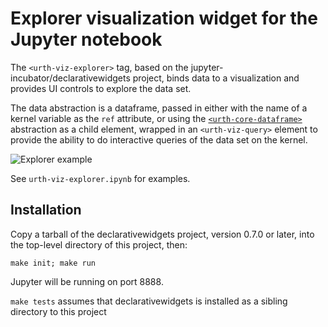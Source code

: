 # Explorer visualization widget for the Jupyter notebook

The `<urth-viz-explorer>` tag, based on the jupyter-incubator/declarativewidgets project, binds data to a visualization
and provides UI controls to explore the data set.

The data abstraction is a dataframe, passed in either with the name of a kernel variable as the `ref` attribute,
or using the [`<urth-core-dataframe>`](http://jupyter-incubator.github.io/declarativewidgets/docs.html#urth-core-dataframe) abstraction
as a child element, wrapped in an `<urth-viz-query>` element to provide the ability to do interactive queries of the data set
on the kernel.

![Explorer example](media/explorer_screencast.gif)

See `urth-viz-explorer.ipynb` for examples.

## Installation

Copy a tarball of the declarativewidgets project, version 0.7.0 or later, into the top-level directory of this project, then:

`make init; make run`

Jupyter will be running on port 8888.

`make tests` assumes that declarativewidgets is installed as a sibling directory to this project

